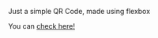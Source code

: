 Just a simple QR Code, made using flexbox

You can [check here!](https://ntwiler.github.io/simple-qr-code-flexbox/)
